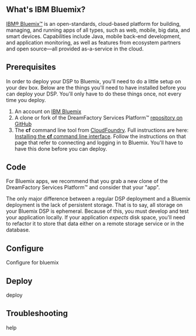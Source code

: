 
## What's IBM Bluemix?
[IBM® Bluemix™](http://www.bluemix.net) is an open-standards, cloud-based platform for building, managing, and running apps of all types, such as web, mobile, big data, and smart devices. Capabilities include Java, mobile back-end development, and application monitoring, as well as features from ecosystem partners and open source—all provided as-a-service in the cloud. 

## Prerequisites
In order to deploy your DSP to Bluemix, you'll need to do a little setup on your dev box. Below are the things you'll need to have installed before you can deploy your DSP. You'll only have to do these things once, not every time you deploy.

 1. An account on [IBM Bluemix](http://www.bluemix.net)
 1. A clone or fork of the DreamFactory Services Platform&trade; [repository on GitHub](/dreamfactorysoftware/dsp-core)
 1. The **cf** command line tool from [CloudFoundry](http://cloudfoundry.org/). Full instructions are here: [Installing the **cf** command line interface](https://www.ng.bluemix.net/docs/#starters/BuildingWeb.html). Follow the instructions on that page that refer to connecting and logging in to Bluemix. You'll have to have this done before you can deploy. 

## Code
For Bluemix apps, we recommend that you grab a new clone of the DreamFactory Services Platform&trade; and consider that your "app".

The only major difference between a regular DSP deployment and a Bluemix deployment is the lack of persistent storage. That is to say, all storage on your Bluemix DSP is ephemeral. Because of this, you must develop and test your application locally. If your application *expects* disk space, you'll need to refactor it to store that data either on a remote storage service or in the database. 

## Configure
Configure for bluemix

## Deploy
deploy

## Troubleshooting
help